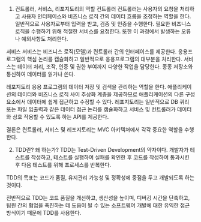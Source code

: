 1. 컨트롤러, 서비스, 리포지토리의 역할
컨트롤러
컨트롤러는 사용자의 요청을 처리하고 사용자 인터페이스와 비즈니스 로직 간의 데이터 흐름을 조정하는 역할을 한다.  일반적으로 사용자로부터 입력을 받고, 검증 및 인증을 수행한다. 필요한 비즈니스 로직을 수행하기 위해 적절한 서비스를 요청한다. 또한 이 과정에서 발생하는 오류나 예외사항도 처리한다. 

서비스
서비스는 비즈니스 로직(모델)과 컨트롤러 간의 인터페이스를 제공한다. 
응용프로그램의 핵심 논리를 캡슐화하고 일반적으로 응용프로그램의 대부분을 처리한다. 서비스는 데이터 처리, 조작, 인증 및 권한 부여까지 다양한 작업을 담당한다. 종종 저장소와 통신하여 데이터를 읽거나 쓴다. 

레포지토리
응용 프로그램의 데이터 저장 및 검색을 관리하는 역할을 한다. 애플리케이션의 데이터와 비즈니스 로직 사이 추상화 계층을 제공하므로 애플리케이션의 다른 구성 요소에서 데이터에 쉽게 접근하고 수정할 수 있다. 레포지토리는 일반적으로 DB 쿼리 또는 파일 입출력과 같은 데이터 접근 논리를 캡슐화하고 서비스 및 컨트롤러가 데이터와 상호 작용할 수 있도록 하는 API를 제공한다. 

결론은 컨트롤러, 서비스 및 레포지토리는 MVC 아키텍쳐에서 각각 중요한 역할을 수행한다.

2. TDD란? 왜 하는가?
TDD는 Test-Driven Development의 약자이다. 개발자가 테스트를 작성하고, 테스트를 실행하여 실패를 확인한 후 코드를 작성하여 통과시킨 후 다음 테스트를 위해 프로세스를 반복한다. 

TDD의 목표는 코드가 품질, 유지관리 가능성 및 정확성에 중점을 두고 개발되도록 하는 것이다.

전반적으로 TDD는 코드 품질을 개선하고, 생산성을 높이며, 디버깅 시간을 단축하고, 팀원 간의 협업을 촉진하는 데 도움이 될 수 있는 소프트웨어 개발에 대한 유익한 접근 방식이기 때문에 TDD를 사용한다.